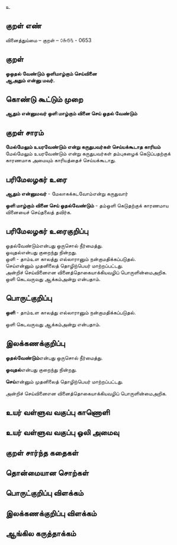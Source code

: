 உ

## குறள் எண் 

வினைத்துய்மை  – குறள் – ௦௬௫௩ - 0653  

## குறள் 

**ஓஒதல் வேண்டும் ஒளிமாழ்கும் செய்வினை  
ஆஅதும் என்னு மவர்.**  

## கொண்டு கூட்டும் முறை

**ஆதும் என்னுமவர் ஒளி மாழ்கும் வினை செய் ஓதல் வேண்டும்**

## குறள் சாரம் 

**மேல்மேலும் உயரவேண்டும் என்று கருதுபவர்கள் செய்யக்கூடாத காரியம்**  
மேல்மேலும் உயரவேண்டும் என்று கருதுபவர்கள் தம்புகழைக் கெடுப்பதற்குக் காரணமாக அமையும் காரியத்தைச் செய்யக்கூடாது.  

## பரிமேலழகர் உரை

**ஆதும் என்னுமவர்** - மேலாகக்கடவோம்என்று கருதுவார்  

**ஒளி மாழ்கும் வினை செய் ஓதல்வேண்டும்** - தம்ஒளி கெடுதற்குக் காரணமாய வினையைச் செய்தலைத் தவிர்க.   

## பரிமேலழகர் உரைகுறிப்பு   

ஓதல்வேண்டும்என்பது ஒருசொல் நீர்மைத்து.  
ஓவுதல்என்பது குறைந்து நின்றது.  
ஒளி - தாம்உள காலத்து எல்லாரானும் நன்குமதிக்கப்படுதல்.  
செய்என்னும் முதனிலைத் தொழிற்பெயர் மாற்றப்பட்டது.  
அன்றிச் செய்வினைஎன வினைத்தொகையாக்கியவழிப் பொருளின்மைஅறிக.  
ஒளி கெடவருவது ஆக்கம்அன்று என்பதாம்.  

## பொருட்குறிப்பு 

**ஒளி** - தாம்உள காலத்து எல்லாரானும் நன்குமதிக்கப்படுதல்.  
 
ஒளி கெடவருவது ஆக்கம்அன்று என்பதாம்.    

## இலக்கணக்குறிப்பு  

**ஓதல்வேண்டும்**என்பது ஒருசொல் நீர்மைத்து.  

**ஓவுதல்**என்பது குறைந்து நின்றது.    

**செய்**என்னும் முதனிலைத் தொழிற்பெயர் மாற்றப்பட்டது. 

அன்றிச் செய்வினைஎன வினைத்தொகையாக்கியவழிப் பொருளின்மைஅறிக.

## உயர் வள்ளுவ வகுப்பு காணொளி


## உயர் வள்ளுவ வகுப்பு ஒலி அமைவு 

 
## குறள் சார்ந்த கதைகள் 


## தொன்மையான சொற்கள்


## பொருட்குறிப்பு விளக்கம்


## இலக்கணக்குறிப்பு விளக்கம்


## ஆங்கில கருத்தாக்கம் 


